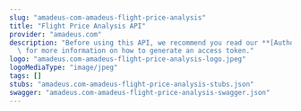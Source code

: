 ```yaml
---
slug: "amadeus-com-amadeus-flight-price-analysis"
title: "Flight Price Analysis API"
provider: "amadeus.com"
description: "Before using this API, we recommend you read our **[Authorization Guide](https://developers.amadeus.com/self-service/apis-docs/guides/authorization-262)**\
  \ for more information on how to generate an access token."
logo: "amadeus.com-amadeus-flight-price-analysis-logo.jpeg"
logoMediaType: "image/jpeg"
tags: []
stubs: "amadeus.com-amadeus-flight-price-analysis-stubs.json"
swagger: "amadeus.com-amadeus-flight-price-analysis-swagger.json"
---
```

